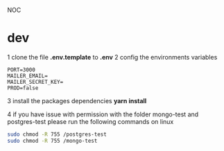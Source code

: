 NOC

# dev

1 clone the file __.env.template__ to __.env__ 
2 config the environments variables
```
PORT=3000
MAILER_EMAIL=
MAILER_SECRET_KEY=
PROD=false

``` 

3 install the packages dependencies __yarn install__


4 if you have issue with permission with the folder mongo-test and postgres-test please run the following commands on linux

```sh
sudo chmod -R 755 /postgres-test
sudo chmod -R 755 /mongo-test

```